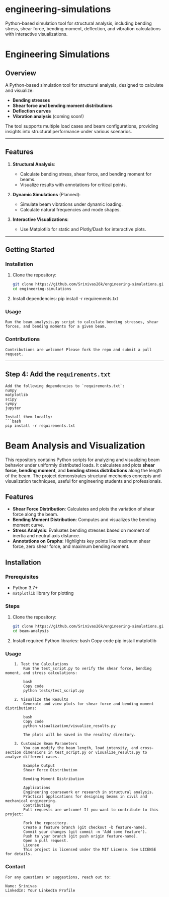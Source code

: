 # engineering-simulations
Python-based simulation tool for structural analysis, including bending stress, shear force, bending moment, deflection, and vibration calculations with interactive visualizations.

# Engineering Simulations

## Overview
A Python-based simulation tool for structural analysis, designed to calculate and visualize:
- **Bending stresses**
- **Shear force and bending moment distributions**
- **Deflection curves**
- **Vibration analysis** (coming soon!)

The tool supports multiple load cases and beam configurations, providing insights into structural performance under various scenarios.

---

## Features
1. **Structural Analysis**:
   - Calculate bending stress, shear force, and bending moment for beams.
   - Visualize results with annotations for critical points.

2. **Dynamic Simulations** (Planned):
   - Simulate beam vibrations under dynamic loading.
   - Calculate natural frequencies and mode shapes.

3. **Interactive Visualizations**:
   - Use Matplotlib for static and Plotly/Dash for interactive plots.
---

## Getting Started
### Installation
1. Clone the repository:
   ```bash
   git clone https://github.com/Srinivas26k/engineering-simulations.git
   cd engineering-simulations

2. Install dependencies:
    pip install -r requirements.txt

### Usage
    Run the beam_analysis.py script to calculate bending stresses, shear forces, and bending moments for a given beam.

### Contributions
    Contributions are welcome! Please fork the repo and submit a pull request.

---

## **Step 4: Add the `requirements.txt`**
    Add the following dependencies to `requirements.txt`:
    numpy 
    matplotlib 
    scipy 
    sympy   
    jupyter

    Install them locally:
    ```bash
    pip install -r requirements.txt

# Beam Analysis and Visualization

This repository contains Python scripts for analyzing and visualizing beam behavior under uniformly distributed loads. It calculates and plots **shear force**, **bending moment**, and **bending stress distributions** along the length of the beam. The project demonstrates structural mechanics concepts and visualization techniques, useful for engineering students and professionals.

## Features
- **Shear Force Distribution**: Calculates and plots the variation of shear force along the beam.
- **Bending Moment Distribution**: Computes and visualizes the bending moment curve.
- **Stress Analysis**: Evaluates bending stresses based on moment of inertia and neutral axis distance.
- **Annotations on Graphs**: Highlights key points like maximum shear force, zero shear force, and maximum bending moment.


## Installation
### Prerequisites
- Python 3.7+
- `matplotlib` library for plotting

### Steps
1. Clone the repository:
   ```bash
   git clone https://github.com/Srinivas26k/engineering-simulations.git
   cd beam-analysis

2. Install required Python libraries:
    bash
    Copy code
    pip install matplotlib

### Usage
        1. Test the Calculations
            Run the test_script.py to verify the shear force, bending moment, and stress calculations:

            bash
            Copy code
            python tests/test_script.py

        2. Visualize the Results
            Generate and view plots for shear force and bending moment distributions:

            bash
            Copy code
            python visualization/visualize_results.py

            The plots will be saved in the results/ directory.

        3. Customize Beam Parameters
            You can modify the beam length, load intensity, and cross-section dimensions in test_script.py or visualize_results.py to analyze different cases.

            Example Output
            Shear Force Distribution

            Bending Moment Distribution

            Applications
            Engineering coursework or research in structural analysis.
            Practical applications for designing beams in civil and mechanical engineering.
            Contributing
            Pull requests are welcome! If you want to contribute to this project:

            Fork the repository.
            Create a feature branch (git checkout -b feature-name).
            Commit your changes (git commit -m 'Add some feature').
            Push to your branch (git push origin feature-name).
            Open a pull request.
            License
            This project is licensed under the MIT License. See LICENSE for details.

### Contact
    For any questions or suggestions, reach out to:

    Name: Srinivas
    LinkedIn: Your LinkedIn Profile





